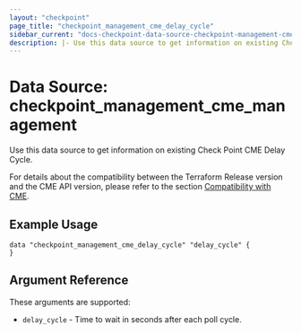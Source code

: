 ```yaml
---
layout: "checkpoint"
page_title: "checkpoint_management_cme_delay_cycle"
sidebar_current: "docs-checkpoint-data-source-checkpoint-management-cme-delay-cycle"
description: |- Use this data source to get information on existing Check Point CME Delay Cycle.
---
```


# Data Source: checkpoint_management_cme_management

Use this data source to get information on existing Check Point CME Delay Cycle.

For details about the compatibility between the Terraform Release version and the CME API version, please refer to the section [Compatibility with CME](https://registry.terraform.io/providers/CheckPointSW/checkpoint/latest/docs#compatibility-with-cme).


## Example Usage

```hcl
data "checkpoint_management_cme_delay_cycle" "delay_cycle" {
}
```

## Argument Reference

These arguments are supported:

* `delay_cycle` - Time to wait in seconds after each poll cycle.
